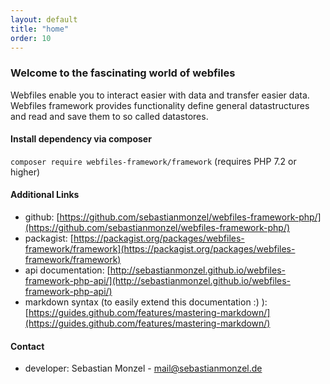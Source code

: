 ```yaml
---
layout: default
title: "home"
order: 10
---
```


### Welcome to the fascinating world of webfiles

Webfiles enable you to interact easier with data and transfer easier data. Webfiles framework provides functionality define general datastructures and read and save them to so called datastores.

#### Install dependency via composer
`composer require webfiles-framework/framework`
(requires PHP 7.2 or higher)

#### Additional Links
- github: [https://github.com/sebastianmonzel/webfiles-framework-php/](https://github.com/sebastianmonzel/webfiles-framework-php/)
- packagist: [https://packagist.org/packages/webfiles-framework/framework](https://packagist.org/packages/webfiles-framework/framework)
- api documentation: [http://sebastianmonzel.github.io/webfiles-framework-php-api/](http://sebastianmonzel.github.io/webfiles-framework-php-api/)
- markdown syntax (to easily extend this documentation :) ): [https://guides.github.com/features/mastering-markdown/](https://guides.github.com/features/mastering-markdown/)

#### Contact
 - developer: Sebastian Monzel - mail@sebastianmonzel.de
